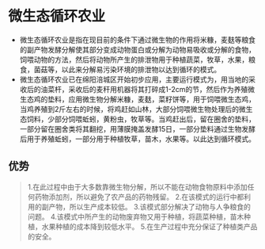 # 微生态循环农业
* 微生态循环农业是指在现目前的条件下通过微生物的作用将米糠，麦麸等粮食的副产物发酵分解使其部分变成动物蛋白或分解为动物易吸收或分解的食物，饲喂动物的方法，然后将动物所产生的排泄物用于种植蔬菜，牧草，水果，粮食，菌菇等，以此来分解易污染环境的排泄物以达到循环的模式。
* 微生态循环农业已在绵阳涪城区开始初步应用，主要运行模式为，用当地的采收后的油菜杆，采收后的麦秆用机器将其打碎成1-2cm的节，然后作为养殖微生态鸡的垫料，应用微生物分解米糠，麦麸，菜籽饼等，用于饲喂微生态鸡，当鸡养殖到2斤左右的时候，将鸡赶如山林，大部分饲喂微生物处理后的微生态饲料，少部分饲喂蚯蚓，黄粉虫，牧草等。当鸡赶出后，留在圈舍的垫料，一部分留在圈舍类将其翻挖，用薄膜掩盖发酵15日，一部分垫料通过生物发酵后用于养殖蚯蚓，一部分用于种植牧草，苗木，水果等。以此达到循环模式。
## 优势
> 1.在此过程中由于大多数靠微生物分解，所以不能在动物食物原料中添加任何药物添加剂，所以避免了农产品的药物残留。
> 2.在该模式的运行中都利用的副产物，所以生产成本较低。
> 3.该模式部分解决了动物与人争粮食的问题。
> 4.该模式中所产生的动物废弃物又用于种植，将蔬菜种植，苗木种植，水果种植的成本降到较低水平。
> 5.在生产过程中充分保证了种植类产品的安全。
